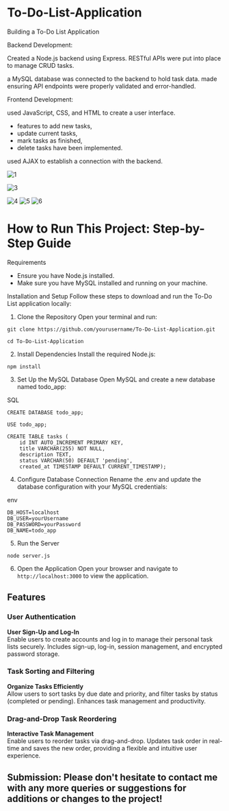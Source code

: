 # To-Do-List-Application
Building a To-Do List Application

Backend Development:

Created a Node.js backend using Express.
RESTful APIs were put into place to manage CRUD tasks.

a MySQL database was connected to the backend to hold task data.
made ensuring API endpoints were properly validated and error-handled.


Frontend Development:

used JavaScript, CSS, and HTML to create a user interface.

- features to add new tasks, 
- update current tasks, 
- mark tasks as finished, 
- delete tasks have been implemented.

used AJAX to establish a connection with the backend.

![1](https://github.com/chamidudp/To-Do-List-Application/assets/84907191/070903af-89f4-46e5-bcbb-bd97e072e7df)




![3](https://github.com/chamidudp/To-Do-List-Application/assets/84907191/2d3b5da8-c468-4fb9-bdaf-0dfe35289718)

![4](https://github.com/chamidudp/To-Do-List-Application/assets/84907191/137b6132-4c03-4152-87a7-d894f8cb3145)
![5](https://github.com/chamidudp/To-Do-List-Application/assets/84907191/f6bd35a1-c3f9-421b-a074-7d37ce0d3554)
![6](https://github.com/chamidudp/To-Do-List-Application/assets/84907191/09e884d3-b7a0-4ed3-bab9-7a5f4c1d0975)



# How to Run This Project: Step-by-Step Guide

Requirements

- Ensure you have Node.js installed.
- Make sure you have MySQL installed and running on your machine.

Installation and Setup
Follow these steps to download and run the To-Do List application locally:

1. Clone the Repository
Open your terminal and run:
```
git clone https://github.com/yourusername/To-Do-List-Application.git
```


```
cd To-Do-List-Application
```

2. Install Dependencies
Install the required Node.js:
```
npm install
```

3. Set Up the MySQL Database
Open MySQL and create a new database named todo_app:

SQL
```
CREATE DATABASE todo_app;

USE todo_app;

CREATE TABLE tasks (
    id INT AUTO_INCREMENT PRIMARY KEY,
    title VARCHAR(255) NOT NULL,
    description TEXT,
    status VARCHAR(50) DEFAULT 'pending',
    created_at TIMESTAMP DEFAULT CURRENT_TIMESTAMP);
```

4. Configure Database Connection
Rename the .env and update the database configuration with your MySQL credentials:

env
```
DB_HOST=localhost
DB_USER=yourUsername
DB_PASSWORD=yourPassword
DB_NAME=todo_app
```
5. Run the Server
```
node server.js
```

6. Open the Application
Open your browser and navigate to  ``` http://localhost:3000 ```  to view the application.




## Features

### **User Authentication**
**User Sign-Up and Log-In**  
Enable users to create accounts and log in to manage their personal task lists securely. Includes sign-up, log-in, session management, and encrypted password storage.

### **Task Sorting and Filtering**
**Organize Tasks Efficiently**  
Allow users to sort tasks by due date and priority, and filter tasks by status (completed or pending). Enhances task management and productivity.

### **Drag-and-Drop Task Reordering**
**Interactive Task Management**  
Enable users to reorder tasks via drag-and-drop. Updates task order in real-time and saves the new order, providing a flexible and intuitive user experience.



## Submission: Please don't hesitate to contact me with any more queries or suggestions for additions or changes to the project!




